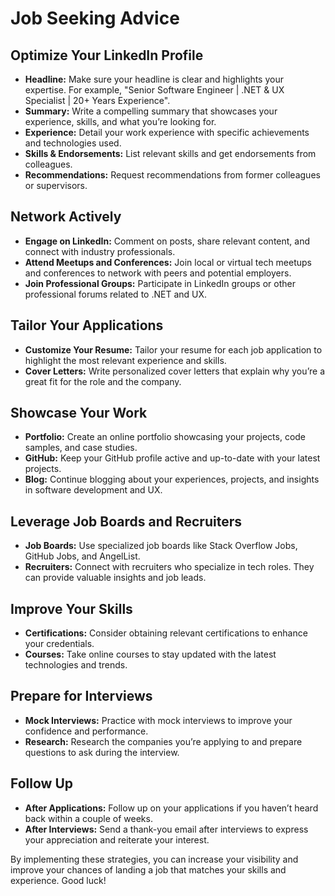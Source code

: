 # Job Seeking Advice

## Optimize Your LinkedIn Profile
- **Headline:** Make sure your headline is clear and highlights your expertise. For example, "Senior Software Engineer | .NET & UX Specialist | 20+ Years Experience".
- **Summary:** Write a compelling summary that showcases your experience, skills, and what you’re looking for.
- **Experience:** Detail your work experience with specific achievements and technologies used.
- **Skills & Endorsements:** List relevant skills and get endorsements from colleagues.
- **Recommendations:** Request recommendations from former colleagues or supervisors.

## Network Actively
- **Engage on LinkedIn:** Comment on posts, share relevant content, and connect with industry professionals.
- **Attend Meetups and Conferences:** Join local or virtual tech meetups and conferences to network with peers and potential employers.
- **Join Professional Groups:** Participate in LinkedIn groups or other professional forums related to .NET and UX.

## Tailor Your Applications
- **Customize Your Resume:** Tailor your resume for each job application to highlight the most relevant experience and skills.
- **Cover Letters:** Write personalized cover letters that explain why you’re a great fit for the role and the company.

## Showcase Your Work
- **Portfolio:** Create an online portfolio showcasing your projects, code samples, and case studies.
- **GitHub:** Keep your GitHub profile active and up-to-date with your latest projects.
- **Blog:** Continue blogging about your experiences, projects, and insights in software development and UX.

## Leverage Job Boards and Recruiters
- **Job Boards:** Use specialized job boards like Stack Overflow Jobs, GitHub Jobs, and AngelList.
- **Recruiters:** Connect with recruiters who specialize in tech roles. They can provide valuable insights and job leads.

## Improve Your Skills
- **Certifications:** Consider obtaining relevant certifications to enhance your credentials.
- **Courses:** Take online courses to stay updated with the latest technologies and trends.

## Prepare for Interviews
- **Mock Interviews:** Practice with mock interviews to improve your confidence and performance.
- **Research:** Research the companies you’re applying to and prepare questions to ask during the interview.

## Follow Up
- **After Applications:** Follow up on your applications if you haven’t heard back within a couple of weeks.
- **After Interviews:** Send a thank-you email after interviews to express your appreciation and reiterate your interest.

By implementing these strategies, you can increase your visibility and improve your chances of landing a job that matches your skills and experience. Good luck!